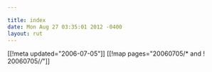 ```yaml
---

title: index
date: Mon Aug 27 03:35:01 2012 -0400
layout: rut
---
```


[[!meta updated="2006-07-05"]]
[[!map pages="20060705/* and ! 20060705/*/*"]]

